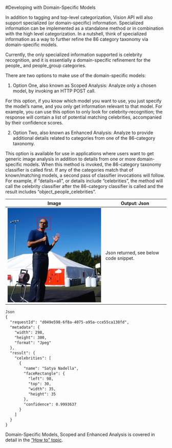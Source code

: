 <!-- 
NavPath: Computer Vision API
LinkLabel: Developing with Domain-specific Models
Url: Computer-Vision-API/documentation/Domain-specificModels
Weight: 44
-->

#Developing with Domain-Specific Models

In addition to tagging and top-level categorization, Vision API will also support specialized (or domain-specific) information. Specialized information can be implemented as a standalone method or in combination with the high level categorization. In a nutshell, think of specialized information as a way to further refine the 86 category taxonomy via domain-specific models. 

Currently, the only specialized information supported is celebrity recognition, and it is essentially a domain-specific refinement for the people_ and people_group categories. 

There are two options to make use of the domain-specific models:

1.	Option One, also known as Scoped Analysis: Analyze only a chosen model, by invoking an HTTP POST call.

For this option, if you know which model you want to use, you just specify the model’s name, and you only get information relevant to that model. For example, you can use this option to only look for celebrity-recognition; the response will contain a list of potential matching celebrities, accompanied by their confidence scores.

2.	Option Two, also known as Enhanced Analysis: Analyze to provide additional details related to categories from one of the 86-category taxonomy.

This option is available for use in applications where users want to get generic image analysis in addition to details from one or more domain-specific models. When this method is invoked, the 86-category taxonomy classifier is called first. If any of the categories match that of known/matching models, a second pass of classifier invocations will follow. For example, if “details=all”, or details include “celebrities”, the method will call the celebrity classifier after the 86-category classifier is called and the result includes “object_people_celebrities”. 

Image  |  Output: Json
------|------|
![Satya Nadella](./Images/Satya_speaks_to_MSFT_employees.jpg)| Json returned, see below code snippet.
```
Json
{
  "requestId": "d049e598-6f8a-4075-a95a-cce55ca138fd",
  "metadata": {
    "width": 298,
    "height": 300,
    "format": "Jpeg"
  },
  "result": {
    "celebrities": [
      {
        "name": "Satya Nadella",
        "faceRectangle": {
          "left": 98,
          "top": 30,
          "width": 35,
          "height": 35
        },
        "confidence": 0.9993637
      }
    ]
  }
}

```
Domain-Specific Models, Scoped and Enhanced Analysis is covered in detail in the [“How to” topic](https://github.com/Microsoft/ProjectOxford-Documentation/blob/master/Content/en-us/Computer-vision/HowToCallVisionAPI.md).

